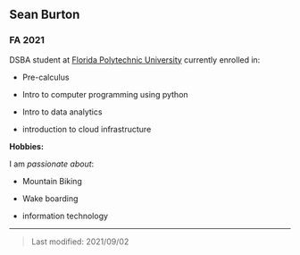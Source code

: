 ## Sean Burton

### FA 2021

DSBA student at [Florida Polytechnic University](https://www.floridapoly.edu) currently enrolled in: 

- Pre-calculus

- Intro to computer programming using python

- Intro to data analytics

- introduction to cloud infrastructure

**Hobbies:**

I am _passionate about_: 

- Mountain Biking

- Wake boarding

- information technology

***

> Last modified: 2021/09/02